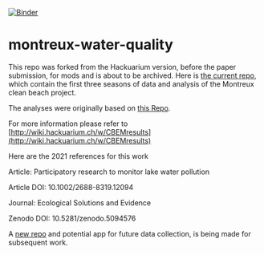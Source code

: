 [![Binder](https://mybinder.org/badge_logo.svg)](https://mybinder.org/v2/gh/Hackuarium/montreux-water-quality/HEAD)

# montreux-water-quality
This repo was forked from the Hackuarium version, before the paper submission, for mods and is about to be archived.
Here is [the current repo](https://github.com/Hackuarium/montreux-water-quality), which contain the first three seasons of data and analysis of the Montreux clean beach project.

The analyses were originally based on [this Repo](https://github.com/Hackuarium/water-quality-2016-2017).

For more information please refer to [http://wiki.hackuarium.ch/w/CBEMresults](http://wiki.hackuarium.ch/w/CBEMresults)

Here are the 2021 references for this work

Article: Participatory research to monitor lake water pollution

Article DOI: 10.1002/2688-8319.12094

Journal: Ecological Solutions and Evidence

Zenodo DOI: 10.5281/zenodo.5094576

A [new repo](https://github.com/hammerdirt-analyst/qualite-deau) and potential app for future data collection, is being made for subsequent work.
